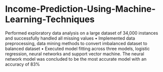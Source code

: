 # Income-Prediction-Using-Machine-Learning-Techniques
Performed exploratory data analysis on a large dataset of 34,000 instances and successfully handled all missing values • Implemented data preprocessing, data mining methods to convert imbalanced dataset to balanced dataset • Executed model fitting across three models, logistic regression, neural networks and support vector machine. The neural network model was concluded to be the most accurate model with an accuracy of 83%
